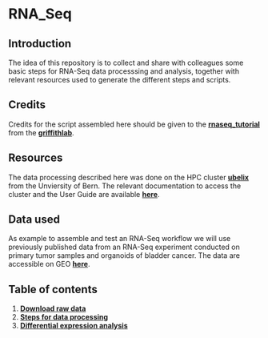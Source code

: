 # RNA_Seq

## Introduction
The idea of this repository is to collect and share with colleagues some basic steps for RNA-Seq data processsing and analysis, together with relevant resources used to generate the different steps and scripts. 

## Credits
Credits for the script assembled here should be given to the [**rnaseq_tutorial**](https://github.com/griffithlab/rnaseq_tutorial) from the [**griffithlab**](https://github.com/griffithlab).

## Resources
The data processing described here was done on the HPC cluster [**ubelix**](https://ubelix.unibe.ch/) from the Unviersity of Bern. The relevant documentation to access the cluster and the User Guide are available [**here**](https://hpc-unibe-ch.github.io/).

## Data used 
As example to assemble and test an RNA-Seq workflow we will use previously published data from an RNA-Seq experiment conducted on primary tumor samples and organoids of bladder cancer. The data are accessible on GEO [**here**](https://www.ncbi.nlm.nih.gov/geo/query/acc.cgi?acc=GSE103990).

## Table of contents
1. [**Download raw data**](https://github.com/eugeniozoni/RNA_Seq/wiki/Download-raw-data)
2. [**Steps for data processing**](https://github.com/eugeniozoni/RNA_Seq/wiki/Steps-for-data-processing)
3. [**Differential expression analysis**]()
 

